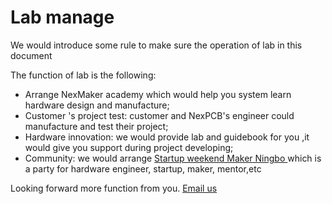 # Lab manage
We would introduce some rule to make sure the operation of lab in this document

The function of lab is the following:

* Arrange NexMaker academy which would help you system learn hardware design and manufacture;
* Customer 's project test: customer and NexPCB's engineer could manufacture and test their project;
* Hardware innovation: we would provide lab and guidebook for you ,it would give you support during project developing;
* Community: we would arrange  [Startup weekend Maker Ningbo ](https://mp.weixin.qq.com/s/c0Ezu0Gmwc_TvyuxWJ4sgA)which is a party for hardware engineer, startup, maker, mentor,etc

Looking forward more function from you. [Email us](bob@nexpcb.com) 









